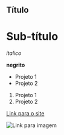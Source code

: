 ## Título

# Sub-título

*italico*

**negrito**

- Projeto 1
- Projeto 2

1) Projeto 1
2) Projeto 2

[Link para o site](https://www.google.com)

![Link para imagem](https://codigofacil.com.br/wp-content/uploads/2024/08/git-e-github-img.jpg)
